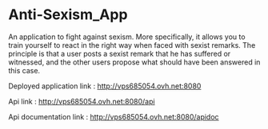 # Anti-Sexism_App
An application to fight against sexism. More specifically, it allows you to train yourself to react in the right way when faced with sexist remarks. The principle is that a user posts a sexist remark that he has suffered or witnessed, and the other users propose what should have been answered in this case.


Deployed application link :
http://vps685054.ovh.net:8080

Api link :
http://vps685054.ovh.net:8080/api

Api documentation link :
http://vps685054.ovh.net:8080/apidoc
